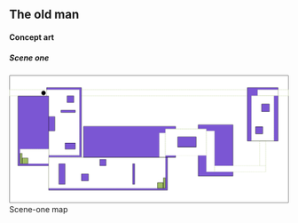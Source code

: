 ## The old man

#### Concept art
##### Scene one
![](https://github.com/eduardomessias/the-old-man/blob/master/concept/the-old-man-scene-one.png)
Scene-one map
